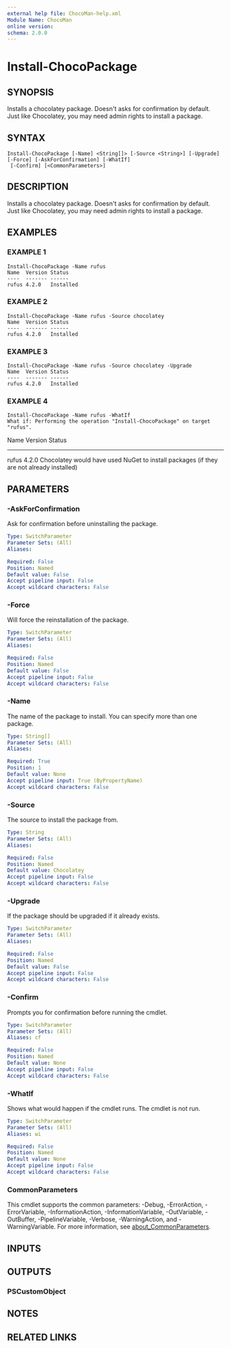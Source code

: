 ```yaml
---
external help file: ChocoMan-help.xml
Module Name: ChocoMan
online version:
schema: 2.0.0
---
```


# Install-ChocoPackage

## SYNOPSIS
Installs a chocolatey package.
Doesn't asks for confirmation by default.
Just like Chocolatey, you may need admin rights to install a package.

## SYNTAX

```
Install-ChocoPackage [-Name] <String[]> [-Source <String>] [-Upgrade] [-Force] [-AskForConfirmation] [-WhatIf]
 [-Confirm] [<CommonParameters>]
```

## DESCRIPTION
Installs a chocolatey package.
Doesn't asks for confirmation by default.
Just like Chocolatey, you may need admin rights to install a package.

## EXAMPLES

### EXAMPLE 1
```
Install-ChocoPackage -Name rufus
Name  Version Status
----  ------- ------
rufus 4.2.0   Installed
```

### EXAMPLE 2
```
Install-ChocoPackage -Name rufus -Source chocolatey
Name  Version Status
----  ------- ------
rufus 4.2.0   Installed
```

### EXAMPLE 3
```
Install-ChocoPackage -Name rufus -Source chocolatey -Upgrade
Name  Version Status
----  ------- ------
rufus 4.2.0   Installed
```

### EXAMPLE 4
```
Install-ChocoPackage -Name rufus -WhatIf
What if: Performing the operation "Install-ChocoPackage" on target "rufus".
```

Name  Version Status
----  ------- ------
rufus 4.2.0   Chocolatey would have used NuGet to install packages (if they are not already installed)

## PARAMETERS

### -AskForConfirmation
Ask for confirmation before uninstalling the package.

```yaml
Type: SwitchParameter
Parameter Sets: (All)
Aliases:

Required: False
Position: Named
Default value: False
Accept pipeline input: False
Accept wildcard characters: False
```

### -Force
Will force the reinstallation of the package.

```yaml
Type: SwitchParameter
Parameter Sets: (All)
Aliases:

Required: False
Position: Named
Default value: False
Accept pipeline input: False
Accept wildcard characters: False
```

### -Name
The name of the package to install.
You can specify more than one package.

```yaml
Type: String[]
Parameter Sets: (All)
Aliases:

Required: True
Position: 1
Default value: None
Accept pipeline input: True (ByPropertyName)
Accept wildcard characters: False
```

### -Source
The source to install the package from.

```yaml
Type: String
Parameter Sets: (All)
Aliases:

Required: False
Position: Named
Default value: Chocolatey
Accept pipeline input: False
Accept wildcard characters: False
```

### -Upgrade
If the package should be upgraded if it already exists.

```yaml
Type: SwitchParameter
Parameter Sets: (All)
Aliases:

Required: False
Position: Named
Default value: False
Accept pipeline input: False
Accept wildcard characters: False
```

### -Confirm
Prompts you for confirmation before running the cmdlet.

```yaml
Type: SwitchParameter
Parameter Sets: (All)
Aliases: cf

Required: False
Position: Named
Default value: None
Accept pipeline input: False
Accept wildcard characters: False
```

### -WhatIf
Shows what would happen if the cmdlet runs.
The cmdlet is not run.

```yaml
Type: SwitchParameter
Parameter Sets: (All)
Aliases: wi

Required: False
Position: Named
Default value: None
Accept pipeline input: False
Accept wildcard characters: False
```

### CommonParameters
This cmdlet supports the common parameters: -Debug, -ErrorAction, -ErrorVariable, -InformationAction, -InformationVariable, -OutVariable, -OutBuffer, -PipelineVariable, -Verbose, -WarningAction, and -WarningVariable. For more information, see [about_CommonParameters](http://go.microsoft.com/fwlink/?LinkID=113216).

## INPUTS

## OUTPUTS

### PSCustomObject
## NOTES

## RELATED LINKS

